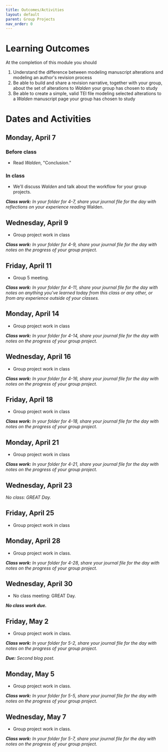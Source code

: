 ```yaml
---
title: Outcomes/Activities
layout: default
parent: Group Projects
nav_order: 0
---
```


# Learning Outcomes

At the completion of this module you should

1. Understand the difference between modeling manuscript alterations and modeling an author's revision process
2. Be able to build and share a revision narrative, together with your group, about the set of alterations to *Walden* your group has chosen to study
3. Be able to create a simple, valid TEI file modeling selected alterations to a *Walden* manuscript page your group has chosen to study

# Dates and Activities

## Monday, April 7

### Before class

- Read *Walden*, "Conclusion."

### In class

- We'll discuss *Walden* and talk about the workflow for your group projects.

***Class work:*** *In your folder for 4-7, share your journal file for the day with reflections on your experience reading* Walden.

## Wednesday, April 9

- Group project work in class

***Class work:*** *In your folder for 4-9, share your journal file for the day with notes on the progress of your group project.*

## Friday, April 11

- Group 5 meeting.

***Class work:*** *In your folder for 4-11, share your journal file for the day with notes on anything you've learned today from this class or any other, or from any experience outside of your classes.*

## Monday, April 14

- Group project work in class

***Class work:*** *In your folder for 4-14, share your journal file for the day with notes on the progress of your group project.*

## Wednesday, April 16

- Group project work in class

***Class work:*** *In your folder for 4-16, share your journal file for the day with notes on the progress of your group project.*

## Friday, April 18

- Group project work in class

***Class work:*** *In your folder for 4-18, share your journal file for the day with notes on the progress of your group project.*

## Monday, April 21

- Group project work in class

***Class work:*** *In your folder for 4-21, share your journal file for the day with notes on the progress of your group project.*

## Wednesday, April 23

*No class: GREAT Day.*

## Friday, April 25

- Group project work in class

## Monday, April 28

- Group project work in class.

***Class work:*** *In your folder for 4-28, share your journal file for the day with notes on the progress of your group project.*

## Wednesday, April 30

- No class meeting: GREAT Day.

***No class work due.***

## Friday, May 2

- Group project work in class.

***Class work:*** *In your folder for 5-2, share your journal file for the day with notes on the progress of your group project.*

***Due:*** *Second blog post.*

## Monday, May 5

- Group project work in class.

***Class work:*** *In your folder for 5-5, share your journal file for the day with notes on the progress of your group project.*

## Wednesday, May 7

- Group project work in class.

***Class work:*** *In your folder for 5-7, share your journal file for the day with notes on the progress of your group project.*